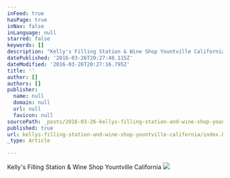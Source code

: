 ```yaml
---
inFeed: true
hasPage: true
inNav: false
inLanguage: null
starred: false
keywords: []
description: "Kelly's Filling Station & Wine Shop Yountville California"
datePublished: '2016-03-26T20:27:48.115Z'
dateModified: '2016-03-26T20:27:16.795Z'
title: ''
author: []
authors: []
publisher:
  name: null
  domain: null
  url: null
  favicon: null
sourcePath: _posts/2016-03-26-kellys-filling-station-and-wine-shop-yountville-california.md
published: true
url: kellys-filling-station-and-wine-shop-yountville-california/index.html
_type: Article

---
```

Kelly's Filling Station & Wine Shop Yountville California
![](https://the-grid-user-content.s3-us-west-2.amazonaws.com/111bbedf-511c-45a0-8ca9-c0acf5a592a4.jpg)